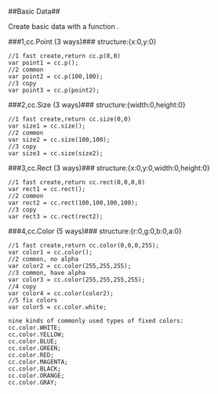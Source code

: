 ##Basic Data##

Create basic data  with a function .

###1,cc.Point (3 ways)###
structure:{x:0,y:0}

    //1 fast create,return cc.p(0,0)
    var point1 = cc.p();
    //2 common
    var point2 = cc.p(100,100);
    //3 copy
    var point3 = cc.p(point2);


###2,cc.Size  (3 ways)###
structure:{width:0,height:0}

    //1 fast create,return cc.size(0,0)
    var size1 = cc.size();
    //2 common
    var size2 = cc.size(100,100);
    //3 copy
    var size3 = cc.size(size2);

###3,cc.Rect  (3 ways)###
structure:{x:0,y:0,width:0,height:0}

    //1 fast create,return cc.rect(0,0,0,0)
    var rect1 = cc.rect();
    //2 common
    var rect2 = cc.rect(100,100,100,100);
    //3 copy
    var rect3 = cc.rect(rect2);

###4,cc.Color (5 ways)###
structure:{r:0,g:0,b:0,a:0}

    //1 fast create,return cc.color(0,0,0,255);
    var color1 = cc.color();
    //2 common, no alpha
    var color2 = cc.color(255,255,255);
	//3 common, have alpha
    var color3 = cc.color(255,255,255,255);
    //4 copy
    var color4 = cc.color(color2);
	//5 fix colors
	var color5 = cc.color.white;

	nine kinds of commonly used types of fixed colors:
	cc.color.WHITE;
	cc.color.YELLOW;
	cc.color.BLUE;
	cc.color.GREEN;
	cc.color.RED;
	cc.color.MAGENTA;
	cc.color.BLACK;
	cc.color.ORANGE;
	cc.color.GRAY;